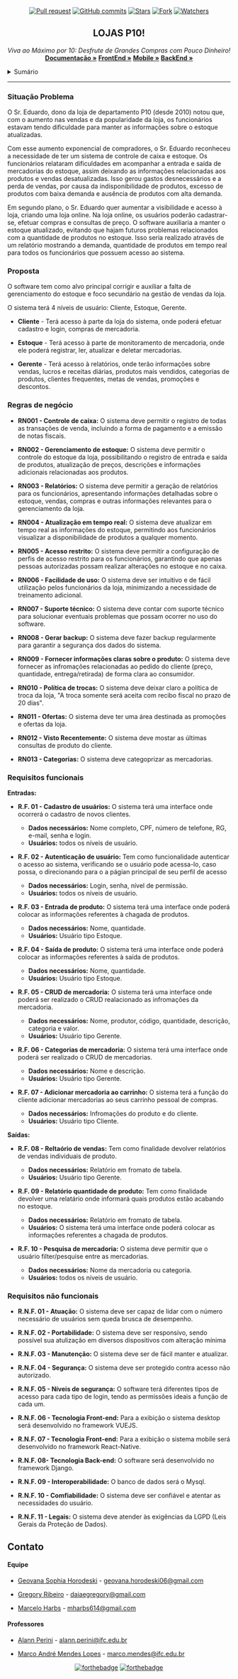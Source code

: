<div align="center">
  
  [![Pull request](https://img.shields.io/bitbucket/pr-raw/MarceloHarbs/P10-Documentcao?style=social)](https://github.com/MarceloHarbs/P10-Documentcao/pulls)
  [![GitHub commits](https://img.shields.io/github/last-commit/MarceloHarbs/P10-Documentcao?style=social)](https://github.com/MarceloHarbs/P10-Documentcao/commit/)
  [![Stars](https://img.shields.io/github/stars/horodeski/P10-Documentcao?style=social)](https://github.com/MarceloHarbs/TemplateDocumentcao/stargazers)
  [![Fork](https://img.shields.io/github/forks/MarceloHarbs/P10-Documentcao?style=social)](https://github.com/MarceloHarbs/P10-Documentcao/network/members)
  [![Watchers](https://img.shields.io/github/watchers/MarceloHarbs/P10-Documentcao?style=social)](https://github.com/MarceloHarbs/P10-Documentcao/watchers)
  
</div>

<a name="readme-top"></a>
<div align="center">
  <a href="https://github.com/horodeski/HumildeTentativaDeFazerUmPortfolio">
    <!-- logo se tiver 
    <img src="src/assets/img/logo.png" alt="Logo" width="200" height="200">
-->
  </a>

  <h2 align="center">LOJAS P10!</h2>

  <p align="center">
    <i>Viva ao Máximo por 10: Desfrute de Grandes Compras com Pouco Dinheiro!</i>
    <br />
    <a href="https://github.com/MarceloHarbs/P10-Documentcao"><strong>Documentação »</strong></a>
    <a href="https://github.com/horodeski/P10FrontEnd"><strong>FrontEnd »</strong></a>
    <a href="https://github.com/horodeski/P10Mobile"><strong>Mobile »</strong></a>
    <a href="github.com/marcoandre/pi-backend"><strong>BackEnd »</strong></a>
  </p>
</div>

<details>
  <summary>Sumário</summary>
  <ol>
    <li>
      <a>Sobre o projeto</a>
      <ul>
        <li><a href="#situação-problema">Situação problema</a></li>
        <li><a href="#proposta">Proposta</a></li>
        <li><a href="#regras-de-negócio">Regras de negócio</a></li>
        <li><a href="#requisitos-funcionais">Requisitos funcionais</a></li>
        <li><a href="#requisitos-não-funcionais">Requisitos não funcionais</a></li>
      </ul>
    </li>
    <li>
     <a href="#contato">Contato</a>
     <ul>
        <li><a href="#equipe">Equipe</a></li>
        <li><a href="#professores">Professores</a></li>
     </ul>
   </li>
  </ol>
</details>

<hr />

### Situação Problema

O Sr. Eduardo, dono da loja de departamento P10 (desde 2010) notou que, com o aumento nas vendas e da popularidade da loja, os funcionários estavam tendo dificuldade para manter as informações sobre o estoque atualizadas.

Com esse aumento exponencial de compradores, o Sr. Eduardo reconheceu a necessidade de ter um sistema de controle de caixa e estoque. Os funcionários relataram dificuldades em acompanhar a entrada e saída de mercadorias do estoque, assim deixando as informações relacionadas aos produtos e vendas desatualizadas. Isso gerou gastos desnecessários e a perda de vendas, por causa da indisponibilidade de produtos, excesso de produtos com baixa demanda e ausência de produtos com alta demanda. 

Em segundo plano, o Sr. Eduardo quer aumentar a visibilidade e acesso à loja, criando uma loja online. Na loja online,  os usuários poderão cadastrar-se, efetuar compras e consultas de preço. O software auxiliaria a manter o estoque atualizado, evitando que hajam futuros problemas relacionados com a quantidade de produtos no estoque. Isso seria realizado através de um relatório mostrando a demanda, quantidade de produtos em tempo real para todos os funcionários que possuem acesso ao sistema.

### Proposta

O software tem como alvo principal corrigir e auxiliar a falta de gerenciamento do estoque e foco secundário na gestão de vendas da loja.

O sistema terá 4 níveis de usuário: Cliente, Estoque, Gerente.

- **Cliente** - Terá acesso à parte da loja do sistema, onde poderá efetuar cadastro e login, compras de mercadoria. 

- **Estoque** - Terá acesso à parte de monitoramento de mercadoria, onde ele poderá registrar, ler, atualizar e deletar mercadorias.

- **Gerente** - Terá acesso à relatórios, onde terão informações sobre vendas, lucros e receitas diárias, produtos mais vendidos, categorias de produtos, clientes frequentes, metas de vendas, promoções e descontos.
 
 <!--
- **Gerente** terá acesso à relatórios de vendas, com inoformações de quais que estão tendo maior , quais precisam ser , relatório de faturamento e vendase valor individual de cada produto. Terá acesso aos dois níveis anteriores para monitoramento.
-->

### Regras de negócio

- **RN001 - Controle de caixa:** O sistema deve permitir o registro de todas as transações de venda, incluindo a forma de pagamento e a emissão de notas fiscais.

- **RN002 - Gerenciamento de estoque:** O sistema deve permitir o controle do estoque da loja, possibilitando o registro de entrada e saída de produtos, atualização de preços, descrições e informações adicionais relacionadas aos produtos.

- **RN003 - Relatórios:** O sistema deve permitir a geração de relatórios para os funcionários, apresentando informações detalhadas sobre o estoque, vendas, compras e outras informações relevantes para o gerenciamento da loja.

- **RN004 - Atualização em tempo real:** O sistema deve atualizar em tempo real as informações do estoque, permitindo aos funcionários visualizar a disponibilidade de produtos a qualquer momento.

- **RN005 - Acesso restrito:** O sistema deve permitir a configuração de perfis de acesso restrito para os funcionários, garantindo que apenas pessoas autorizadas possam realizar alterações no estoque e no caixa.

- **RN006 - Facilidade de uso:** O sistema deve ser intuitivo e de fácil utilização pelos funcionários da loja, minimizando a necessidade de treinamento adicional.

- **RN007 - Suporte técnico:** O sistema deve contar com suporte técnico para solucionar eventuais problemas que possam ocorrer no uso do software.

- **RN008 - Gerar backup:** O sistema deve fazer backup regularmente para garantir a segurança dos dados do sistema.

- **RN009 - Fornecer informações claras sobre o produto:** O sistema deve fornecer as infromações relacionadas ao pedido do cliente (preço, quantidade, entrega/retirada) de forma clara ao consumidor.

- **RN010 - Política de trocas:** O sistema deve deixar claro a política de troca da loja, "A troca somente será aceita com recibo fiscal no prazo de 20 dias".

- **RN011 - Ofertas:** O sistema deve ter uma área destinada as promoções e ofertas da loja.

- **RN012 - Visto Recentemente:** O sistema deve mostar as últimas consultas de produto do cliente.

- **RN013 - Categorias:** O sistema deve categoprizar as mercadorias.

### Requisitos funcionais

**Entradas:**
- **R.F. 01 - Cadastro de usuários:** O sistema terá uma interface onde ocorrerá o cadastro de novos clientes.
  - **Dados necessários:** Nome completo, CPF, número de telefone, RG, e-mail, senha e login.
  - **Usuários:** todos os níveis de usuário.

- **R.F. 02 - Autenticação de usuário:** Tem como funcionalidade autenticar o acesso ao sistema, verificando se o usuário pode acessa-lo, caso possa, o direcionando para o a págian principal de seu perfil de acesso
  - **Dados necessários:** Login, senha, nível de permissão. 
  - **Usuários:** todos os níveis de usuário.

- **R.F. 03 - Entrada de produto:** O sistema terá uma interface onde poderá colocar as informações referentes à chagada de produtos.
  - **Dados necessários:** Nome, quantidade.
  - **Usuários:** Usuário tipo Estoque.

- **R.F. 04 - Saída de produto:** O sistema terá uma interface onde poderá colocar as informações referentes à saída de produtos.
  - **Dados necessários:** Nome, quantidade.
  - **Usuários:** Usuário tipo Estoque.
  
- **R.F. 05 - CRUD de mercadoria:** O sistema terá uma interface onde poderá ser realizado o CRUD realacionado as infromações da mercadoria.
  - **Dados necessários:** Nome, produtor, código, quantidade, descrição, categoria e valor.
  - **Usuários:** Usuário tipo Gerente.

- **R.F. 06 - Categorias de mercadoria:** O sistema terá uma interface onde poderá ser realizado o CRUD de mercadorias.
  - **Dados necessários:** Nome e descrição.
  - **Usuários:** Usuário tipo Gerente.

- **R.F. 07 - Adicionar mercadoria ao carrinho:** O sistema terá a função do cliente adicionar mercadorias ao seus carrinho pessoal de compras.
  - **Dados necessários:** Infromações do produto e do cliente.
  - **Usuários:** Usuário tipo Cliente.

**Saídas:**
- **R.F. 08 - Reltaório de vendas:** Tem como finalidade devolver relatórios de vendas individuais de produto.
  - **Dados necessários:** Relatório em fromato de tabela.
  - **Usuários:** Usuário tipo Gerente.
  
- **R.F. 09 - Relatório quantidade de produto:** Tem como finalidade devolver uma relatário onde informará quais produtos estão acabando no estoque.
  - **Dados necessários:** Relatório em fromato de tabela.
  - **Usuários:** O sistema terá uma interface onde poderá colocar as informações referentes a chagada de produtos.

- **R.F. 10 - Pesquisa de mercadoria:** O sistema deve permitir que o usuário filter/pesquise entre as mercadorias.
  - **Dados necessários:** Nome da mercadoria ou categoria.
  - **Usuários:** todos os níveis de usuário.

### Requisitos não funcionais

- **R.N.F. 01 - Atuação:** O sistema deve ser capaz de lidar com o número necessário de usuários sem queda brusca de desempenho.

- **R.N.F. 02 - Portabilidade:** O sistema deve ser responsivo, sendo possível sua atulização em diversos dispositivos com alteração mínima

- **R.N.F. 03 - Manutenção:** O sistema deve ser de fácil manter e atualizar.

- **R.N.F. 04 - Segurança:** O sistema deve ser protegido contra acesso não autorizado.

- **R.N.F. 05 - Níveis de segurança:** O software terá diferentes tipos de acesso para cada tipo de login, tendo as permissões ideais a função de cada um.

- **R.N.F. 06 - Tecnologia Front-end:** Para a exibição o sistema desktop será desenvolvido no framework VUEJS.

- **R.N.F. 07 - Tecnologia Front-end:** Para a exibição o sistema mobile será desenvolvido no framework React-Native.

- **R.N.F. 08- Tecnologia Back-end:** O software será desenvolvido no framework Django.

- **R.N.F. 09 - Interoperabilidade:** O banco de dados será o Mysql.

- **R.N.F. 10 - Comfiabilidade:** O sistema deve ser confiável e atentar as necessidades do usuário.

- **R.N.F. 11 - Legais:** O sistema deve atender às exigências da LGPD (Leis Gerais da Proteção de Dados).

## Contato
#### Equipe

* [Geovana Sophia Horodeski](https://github.com/horodeski) - geovana.horodeski06@gmail.com 
 
* [Gregory Ribeiro](https://github.com/eugreg) - daiaegregory@gmail.com
  
* [Marcelo Harbs](https://github.com/MarceloHarbs) - mharbs614@gmail.com 

</ul>

#### Professores


* [Alann Perini](https://github.com/AlannKPerini) - alann.perini@ifc.edu.br
  
* [Marco André Mendes Lopes](https://github.com/marrcandre) - marco.mendes@ifc.edu.br


<div align="center">
  
  [![forthebadge](https://forthebadge.com/images/badges/powered-by-coffee.svg)](https://forthebadge.com)
  [![forthebadge](http://forthebadge.com/images/badges/built-with-love.svg)](http://forthebadge.com)
  
  
</div>


